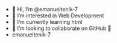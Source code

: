 - 👋 Hi, I’m @emanueltenik-7
- 👀 I’m interested in Web Development 
- 🌱 I’m currently learning html
- 💞️ I’m looking to collaborate on GitHub 🤪
- emanueltenik-7

